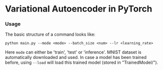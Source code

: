# Variational Autoencoder in PyTorch

### Usage 

The basic structure of a command looks like:

```
python main.py --mode <mode> --batch_size <num> --lr <learning_rate> 
```

Here `mode` can either be 'train', 'test' or 'inference'. MNIST dataset is automatically downloaded and used. In case a model has been trained before, using `--load` will load this trained model (stored in "TrainedModel/").

